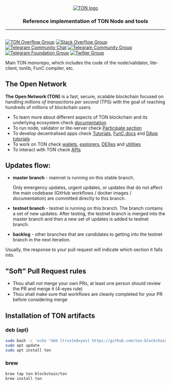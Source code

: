 <div align="center">
  <a href="https://ton.org">
    <picture>
      <source media="(prefers-color-scheme: dark)" srcset="https://ton.org/download/ton_logo_dark_background.svg">
      <img alt="TON logo" src="https://ton.org/download/ton_logo_light_background.svg">
    </picture>
  </a>
  <h3>Reference implementation of TON Node and tools</h3>
  <hr/>
</div>

## 
[![TON Overflow Group][ton-overflow-badge]][ton-overflow-url]
[![Stack Overflow Group][stack-overflow-badge]][stack-overflow-url]
[![Telegram Community Chat][telegram-tondev-badge]][telegram-tondev-url]
[![Telegram Community Group][telegram-community-badge]][telegram-community-url]
[![Telegram Foundation Group][telegram-foundation-badge]][telegram-foundation-url]
[![Twitter Group][twitter-badge]][twitter-url]

[telegram-foundation-badge]: https://img.shields.io/badge/TON%20Foundation-2CA5E0?logo=telegram&logoColor=white&style=flat
[telegram-community-badge]: https://img.shields.io/badge/TON%20Community-2CA5E0?logo=telegram&logoColor=white&style=flat
[telegram-tondev-badge]: https://img.shields.io/badge/chat-TONDev-2CA5E0?logo=telegram&logoColor=white&style=flat
[telegram-foundation-url]: https://t.me/tonblockchain
[telegram-community-url]: https://t.me/toncoin
[telegram-tondev-url]: https://t.me/tondev_eng
[twitter-badge]: https://img.shields.io/twitter/follow/ton_blockchain
[twitter-url]: https://twitter.com/ton_blockchain
[stack-overflow-badge]: https://img.shields.io/badge/-Stack%20Overflow-FE7A16?style=flat&logo=stack-overflow&logoColor=white
[stack-overflow-url]: https://stackoverflow.com/questions/tagged/ton
[ton-overflow-badge]: https://img.shields.io/badge/-TON%20Overflow-FE7A16?style=flat&logo=stack-overflow&logoColor=white
[ton-overflow-url]: https://answers.ton.org



Main TON monorepo, which includes the code of the node/validator, lite-client, tonlib, FunC compiler, etc.

## The Open Network

__The Open Network (TON)__ is a fast, secure, scalable blockchain focused on handling _millions of transactions per second_ (TPS) with the goal of reaching hundreds of millions of blockchain users.
- To learn more about different aspects of TON blockchain and its underlying ecosystem check [documentation](https://docs.ton.org/)
- To run node, validator or lite-server check [Participate section](https://docs.ton.org/participate/nodes/node-types)
- To develop decentralised apps check [Tutorials](https://docs.ton.org/develop/smart-contracts/), [FunC docs](https://docs.ton.org/develop/func/overview) and [DApp tutorials](https://docs.ton.org/develop/getting-started#web-and-dapps-development)
- To work on TON check [wallets](https://ton.app/wallets), [explorers](https://ton.app/explorers), [DEXes](https://ton.app/dex) and [utilities](https://ton.app/utilities)
- To interact with TON check [APIs](https://docs.ton.org/develop/dapps/apis)

## Updates flow:

* **master branch** - mainnet is running on this stable branch.

    Only emergency updates, urgent updates, or updates that do not affect the main codebase (GitHub workflows / docker images / documentation) are committed directly to this branch.

* **testnet branch** - testnet is running on this branch. The branch contains a set of new updates. After testing, the testnet branch is merged into the master branch and then a new set of updates is added to testnet branch.

* **backlog** - other branches that are candidates to getting into the testnet branch in the next iteration.

Usually, the response to your pull request will indicate which section it falls into.


## "Soft" Pull Request rules

* Thou shall not merge your own PRs, at least one person should review the PR and merge it (4-eyes rule)
* Thou shall make sure that workflows are cleanly completed for your PR before considering merge

## Installation of TON artifacts
### deb (apt)

```sh
sudo bash -c 'echo "deb [trusted=yes] https://github.com/ton-blockchain/ton/releases/latest/download ./" > /etc/apt/sources.list.d/10-ton.list'
sudo apt update
sudo apt install ton
```

### brew

```sh
brew tap ton-blockchain/ton
brew install ton
```

